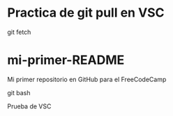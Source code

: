 # Practica de git pull en VSC
git fetch
# mi-primer-README
Mi primer repositorio en GitHub para el FreeCodeCamp

git bash


Prueba de VSC
